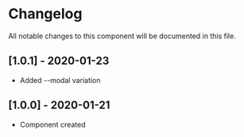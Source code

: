 # Changelog
All notable changes to this component will be documented in this file.

## [1.0.1] - 2020-01-23
- Added --modal variation

## [1.0.0] - 2020-01-21
- Component created
